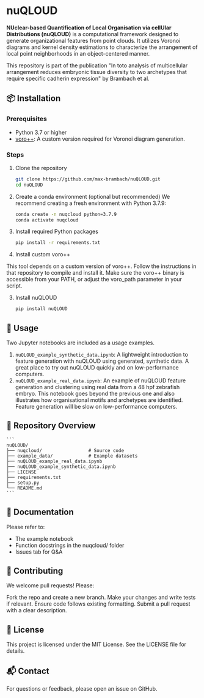 # nuQLOUD

**NUclear-based Quantification of Local Organisation via cellUlar Distributions (nuQLOUD)** is a computational framework designed to generate organizational features from point clouds. It utilizes Voronoi diagrams and kernel density estimations to characterize the arrangement of local point neighborhoods in an object-centered manner.

This repository is part of the publication "In toto analysis of multicellular arrangement reduces embryonic tissue diversity to two archetypes that require specific cadherin expression" by Brambach et al.

## 📦 Installation

### Prerequisites

- Python 3.7 or higher
- [voro++](https://github.com/max-brambach/voro): A custom version required for Voronoi diagram generation.

### Steps

1. Clone the repository

   ```bash
   git clone https://github.com/max-brambach/nuQLOUD.git
   cd nuQLOUD
   ```
   
2. Create a conda environment (optional but recommended)
We recommend creating a fresh environment with Python 3.7.9:

    ```bash
    conda create -n nuqcloud python=3.7.9
    conda activate nuqcloud
    ```
    
3. Install required Python packages

    ```bash
    pip install -r requirements.txt
    ```
    
4. Install custom voro++

This tool depends on a custom version of voro++. Follow the instructions in that repository to compile and install it.
Make sure the voro++ binary is accessible from your PATH, or adjust the voro_path parameter in your script.

3. Install nuQLOUD

    ```bash
    pip install nuQLOUD
    ```

## 🧪 Usage

Two Jupyter notebooks are included as a usage examples.

1. `nuQLOUD_example_synthetic_data.ipynb`: A lightweight introduction to feature generation with nuQLOUD using generated, synthetic data. A great place to  try out nuQLOUD quickly and on low-performance computers.
2. `nuQLOUD_example_real_data.ipynb`: An example of nuQLOUD feature generation and clustering using real data from a 48 hpf zebrafish embryo. This notebook goes beyond the previous one and also illustrates how organisational motifs and archetypes are identified. Feature generation will be slow on low-performance computers.


## 📂 Repository Overview

    ```
    nuQLOUD/
    ├── nuqcloud/                 # Source code
    ├── example_data/             # Example datasets
    ├── nuQLOUD_example_real_data.ipynb
    ├── nuQLOUD_example_synthetic_data.ipynb
    ├── LICENSE
    ├── requirements.txt
    ├── setup.py
    └── README.md
    ```
   
## 📖 Documentation

Please refer to:

* The example notebook
* Function docstrings in the nuqcloud/ folder
* Issues tab for Q&A


## 🤝 Contributing

We welcome pull requests! Please:

Fork the repo and create a new branch.
Make your changes and write tests if relevant.
Ensure code follows existing formatting.
Submit a pull request with a clear description.


## 📄 License

This project is licensed under the MIT License. See the LICENSE file for details.


## 📬 Contact

For questions or feedback, please open an issue on GitHub.
